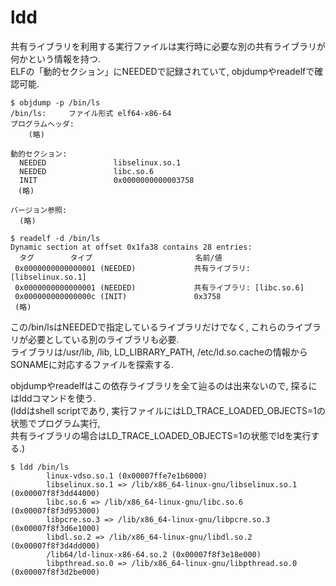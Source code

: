 # ldd

共有ライブラリを利用する実行ファイルは実行時に必要な別の共有ライブラリが何かという情報を持つ.  
ELFの「動的セクション」にNEEDEDで記録されていて, objdumpやreadelfで確認可能.  
```console
$ objdump -p /bin/ls
/bin/ls:     ファイル形式 elf64-x86-64
プログラムヘッダ:
    (略)

動的セクション:
  NEEDED               libselinux.so.1
  NEEDED               libc.so.6
  INIT                 0x0000000000003758
　(略)

バージョン参照:
  (略)
```
```console
$ readelf -d /bin/ls
Dynamic section at offset 0x1fa38 contains 28 entries:
  タグ        タイプ                       名前/値
 0x0000000000000001 (NEEDED)             共有ライブラリ: [libselinux.so.1]
 0x0000000000000001 (NEEDED)             共有ライブラリ: [libc.so.6]
 0x000000000000000c (INIT)               0x3758
 (略)
```
この/bin/lsはNEEDEDで指定しているライブラリだけでなく, これらのライブラリが必要としている別のライブラリも必要.  
ライブラリは/usr/lib, /lib, LD_LIBRARY_PATH, /etc/ld.so.cacheの情報からSONAMEに対応するファイルを探索する.  

objdumpやreadelfはこの依存ライブラリを全て辿るのは出来ないので, 探るにはlddコマンドを使う.  
(lddはshell scriptであり, 実行ファイルにはLD_TRACE_LOADED_OBJECTS=1の状態でプログラム実行,  
 共有ライブラリの場合はLD_TRACE_LOADED_OBJECTS=1の状態でldを実行する.)  
```
$ ldd /bin/ls
        linux-vdso.so.1 (0x00007ffe7e1b6000)
        libselinux.so.1 => /lib/x86_64-linux-gnu/libselinux.so.1 (0x00007f8f3dd44000)
        libc.so.6 => /lib/x86_64-linux-gnu/libc.so.6 (0x00007f8f3d953000)
        libpcre.so.3 => /lib/x86_64-linux-gnu/libpcre.so.3 (0x00007f8f3d6e1000)
        libdl.so.2 => /lib/x86_64-linux-gnu/libdl.so.2 (0x00007f8f3d4dd000)
        /lib64/ld-linux-x86-64.so.2 (0x00007f8f3e18e000)
        libpthread.so.0 => /lib/x86_64-linux-gnu/libpthread.so.0 (0x00007f8f3d2be000)
```

